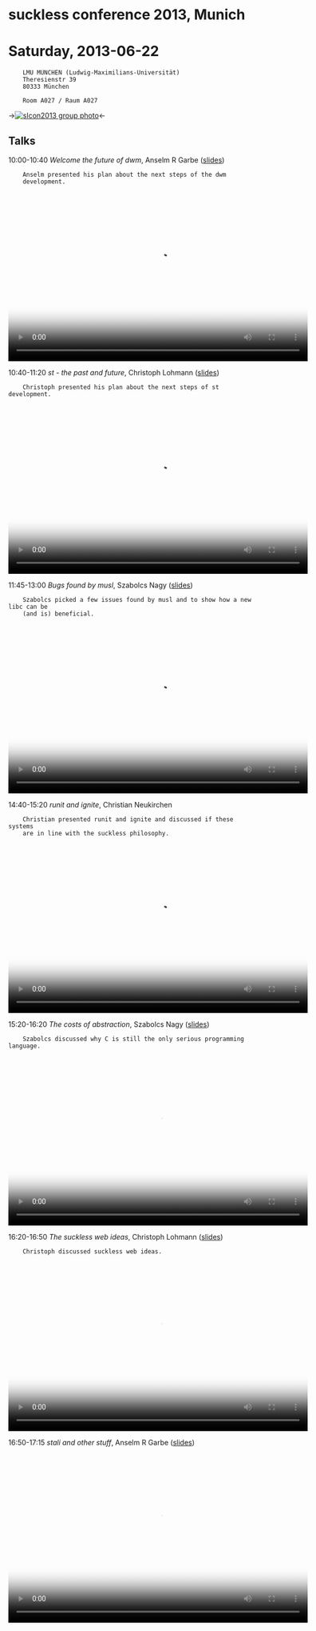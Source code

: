 suckless conference 2013, Munich
================================

Saturday, 2013-06-22
====================

        LMU MÜNCHEN (Ludwig-Maximilians-Universität)
        Theresienstr 39
        80333 München

        Room A027 / Raum A027


->[![slcon2013 group photo](/slcon2013-s.png)](/slcon2013.png)<-

Talks
-----
10:00-10:40 *Welcome the future of dwm*, Anselm R Garbe ([slides](/slcon13.pdf))

        Anselm presented his plan about the next steps of the dwm
        development.

<video width="600" height="338" controls="" style="display:block;margin:0 auto" poster="http://dl.sta.li/slcon/2013/slcon-2013-0-arg-welcome_to_the_future_of_dwm.png">
	<source src="http://dl.sta.li/slcon/2013/slcon-2013-0-arg-welcome_to_the_future_of_dwm.webm" type="video/webm">
	<a href="http://dl.sta.li/slcon/2013/slcon-2013-0-arg-welcome_to_the_future_of_dwm.webm">slcon-2013-0-arg-welcome_to_the_future_of_dwm.webm</a>
</video>


10:40-11:20 *st - the past and future*, Christoph Lohmann ([slides](/20h_on_st.pdf))

        Christoph presented his plan about the next steps of st development.

<video width="600" height="338" controls="" style="display:block;margin:0 auto" poster="http://dl.sta.li/slcon/2013/slcon-2013-1-20h-st-the_past_and_future.png">
	<source src="http://dl.sta.li/slcon/2013/slcon-2013-1-20h-st-the_past_and_future.webm" type="video/webm">
	<a href="http://dl.sta.li/slcon/2013/slcon-2013-1-20h-st-the_past_and_future.webm">slcon-2013-1-20h-st-the_past_and_future.webm</a>
</video>


11:45-13:00 *Bugs found by musl*, Szabolcs Nagy ([slides](http://port70.net/~nsz/slcon/bugs_talk.html))

        Szabolcs picked a few issues found by musl and to show how a new libc can be
        (and is) beneficial.

<video width="600" height="338" controls="" style="display:block;margin:0 auto" poster="http://dl.sta.li/slcon/2013/slcon-2013-2-nsz-bugs_found_by_musl.png">
        <source src="http://dl.sta.li/slcon/2013/slcon-2013-2-nsz-bugs_found_by_musl.webm" type="video/webm">
        <a href="http://dl.sta.li/slcon/2013/slcon-2013-2-nsz-bugs_found_by_musl.webm">slcon-2013-2-nsz-bugs_found_by_musl.webm</a>
</video>


14:40-15:20 *runit and ignite*, Christian Neukirchen

        Christian presented runit and ignite and discussed if these systems
        are in line with the suckless philosophy.

<video width="600" height="338" controls="" style="display:block;margin:0 auto" poster="http://dl.sta.li/slcon/2013/slcon-2013-3-chneukirchen-runit_and_ignite.png">
        <source src="http://dl.sta.li/slcon/2013/slcon-2013-3-chneukirchen-runit_and_ignite.webm" type="video/webm">
        <a href="http://dl.sta.li/slcon/2013/slcon-2013-3-chneukirchen-runit_and_ignite.webm">slcon-2013-3-chneukirchen-runit_and_ignite.webm</a>
</video>


15:20-16:20 *The costs of abstraction*, Szabolcs Nagy ([slides](http://port70.net/~nsz/slcon/abstraction_talk.html))

        Szabolcs discussed why C is still the only serious programming language.

<video width="600" height="338" controls="" style="display:block;margin:0 auto" poster="http://dl.sta.li/slcon/2013/slcon-2013-4-nsz-the_costs_of_abstraction.png">
        <source src="http://dl.sta.li/slcon/2013/slcon-2013-4-nsz-the_costs_of_abstraction.webm" type="video/webm">
        <a href="http://dl.sta.li/slcon/2013/slcon-2013-4-nsz-the_costs_of_abstraction.webm">slcon-2013-4-nsz-the_costs_of_abstraction.webm</a>
</video>


16:20-16:50 *The suckless web ideas*, Christoph Lohmann ([slides](/20h_on_surf.pdf))

        Christoph discussed suckless web ideas.

<video width="600" height="338" controls="" style="display:block;margin:0 auto" poster="http://dl.sta.li/slcon/2013/slcon-2013-5-20h-the_suckless_web_ideas.png">
        <source src="http://dl.sta.li/slcon/2013/slcon-2013-5-20h-the_suckless_web_ideas.webm" type="video/webm">
        <a href="http://dl.sta.li/slcon/2013/slcon-2013-5-20h-the_suckless_web_ideas.webm">slcon-2013-5-20h-the_suckless_web_ideas.webm</a>
</video>


16:50-17:15 *stali and other stuff*, Anselm R Garbe ([slides](/slcon13.pdf))

<video width="600" height="338" controls="" style="display:block;margin:0 auto" poster="http://dl.sta.li/slcon/2013/slcon-2013-6-arg-stali_and_other_stuff.png">
        <source src="http://dl.sta.li/slcon/2013/slcon-2013-6-arg-stali_and_other_stuff.webm" type="video/webm">
        <a href="http://dl.sta.li/slcon/2013/slcon-2013-6-arg-stali_and_other_stuff.webm">slcon-2013-6-arg-stali_and_other_stuff.webm</a>
</video>
